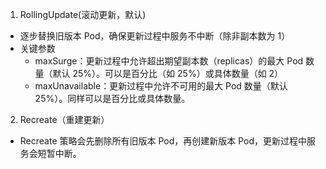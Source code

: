1. RollingUpdate(滚动更新，默认)
- 逐步替换旧版本 Pod，确保更新过程中服务不中断（除非副本数为 1）
- 关键参数
  - maxSurge：更新过程中允许超出期望副本数（replicas）的最大 Pod 数量（默认 25%）。可以是百分比（如 25%）或具体数量（如 2）
  - maxUnavailable：更新过程中允许不可用的最大 Pod 数量（默认 25%）。同样可以是百分比或具体数量。

2. Recreate（重建更新）
- Recreate 策略会先删除所有旧版本 Pod，再创建新版本 Pod，更新过程中服务会短暂中断。